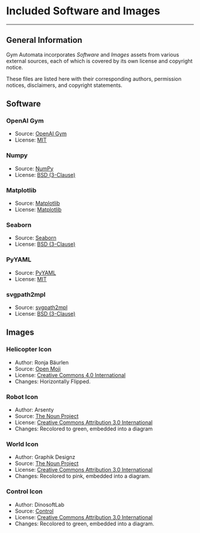 # Included Software and Images
---
## General Information

Gym Automata incorporates _Software_ and _Images_ assets from various external sources, each of which is covered by its own license and copyright notice.

These files are listed here with their corresponding authors,
permission notices, disclaimers, and copyright statements.

## Software

### OpenAI Gym

+ Source: [OpenAI Gym](https://github.com/openai/gym)
+ License: [MIT](https://github.com/openai/gym/blob/master/LICENSE.md)

### Numpy

+ Source: [NumPy](https://github.com/numpy/numpy)
+ License: [BSD (3-Clause)](https://github.com/numpy/numpy/blob/master/LICENSE.txt)

### Matplotlib

+ Source: [Matplotlib](https://github.com/matplotlib/matplotlib)
+ License: [Matplotlib](https://github.com/matplotlib/matplotlib/blob/master/LICENSE/LICENSE)

### Seaborn

+ Source: [Seaborn](https://github.com/mwaskom/seaborn)
+ License: [BSD (3-Clause)](https://github.com/mwaskom/seaborn/blob/master/LICENSE)

### PyYAML

+ Source: [PyYAML](https://github.com/yaml/pyyaml)
+ License: [MIT](https://github.com/yaml/pyyaml/blob/master/LICENSE)

### svgpath2mpl

+ Source: [svgpath2mpl](https://github.com/nvictus/svgpath2mpl)
+ License: [BSD (3-Clause)](https://github.com/nvictus/svgpath2mpl/blob/master/LICENSE)

## Images

### Helicopter Icon

+ Author: Ronja Bäurlen
+ Source: [Open Moji](https://openmoji.org/library/#search=helicopter&emoji=1F681)
+ License: [Creative Commons 4.0 International](https://creativecommons.org/licenses/by-sa/4.0/)
+ Changes: Horizontally Flipped.

### Robot Icon

+ Author: Arsenty
+ Source: [The Noun Project](https://thenounproject.com/term/robot/417111/)
+ License: [Creative Commons Attribution 3.0 International](https://creativecommons.org/licenses/by/3.0/)
+ Changes: Recolored to green, embedded into a diagram

### World Icon

+ Author: Graphik Designz
+ Source: [The Noun Project](https://thenounproject.com/search/?q=world&i=2801283)
+ License: [Creative Commons Attribution 3.0 International](https://creativecommons.org/licenses/by/3.0/)
+ Changes: Recolored to pink, embedded into a diagram.

### Control Icon

+ Author: DinosoftLab
+ Source: [Control](https://thenounproject.com/term/control/1112891/)
+ License: [Creative Commons Attribution 3.0 International](https://creativecommons.org/licenses/by/3.0/)
+ Changes: Recolored to green, embedded into a diagram.
